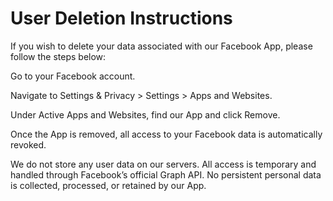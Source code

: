 <h1>User Deletion Instructions</h1>
If you wish to delete your data associated with our Facebook App, please follow the steps below:

Go to your Facebook account.

Navigate to Settings & Privacy > Settings > Apps and Websites.

Under Active Apps and Websites, find our App and click Remove.

Once the App is removed, all access to your Facebook data is automatically revoked.

We do not store any user data on our servers. All access is temporary and handled through Facebook’s official Graph API. No persistent personal data is collected, processed, or retained by our App.
